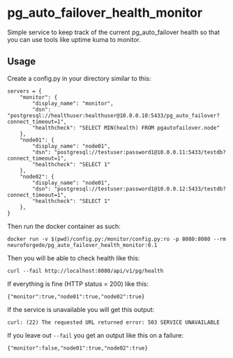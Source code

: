 # pg_auto_failover_health_monitor
Simple service to keep track of the current pg_auto_failover health so that you can use tools like uptime kuma to monitor.


## Usage

Create a config.py in your directory similar to this:

```
servers = {
    "monitor": {
        "display_name": "monitor",
        "dsn": "postgresql://healthuser:healthuser@10.0.0.10:5433/pg_auto_failover?connect_timeout=1",
        "healthcheck": "SELECT MIN(health) FROM pgautofailover.node"
    },
    "node01": {
        "display_name": "node01",
        "dsn": "postgresql://testuser:password1@10.0.0.11:5433/testdb?connect_timeout=1",
        "healthcheck": "SELECT 1"
    },
    "node02": {
        "display_name": "node01",
        "dsn": "postgresql://testuser:password1@10.0.0.12:5433/testdb?connect_timeout=1",
        "healthcheck": "SELECT 1"
    },
}
```

Then run the docker container as such:

```
docker run -v $(pwd)/config.py:/monitor/config.py:ro -p 8080:8080 --rm neuroforgede/pg_auto_failover_health_monitor:0.1
```

Then you will be able to check health like this:

```
curl --fail http://localhost:8080/api/v1/pg/health
```

If everything is fine (HTTP status = 200) like this:

```
{"monitor":true,"node01":true,"node02":true}
```

If the service is unavailable you will get this output:

```
curl: (22) The requested URL returned error: 503 SERVICE UNAVAILABLE
```

If you leave out `--fail` you get an output like this on a failure:

```
{"monitor":false,"node01":true,"node02":true}
```